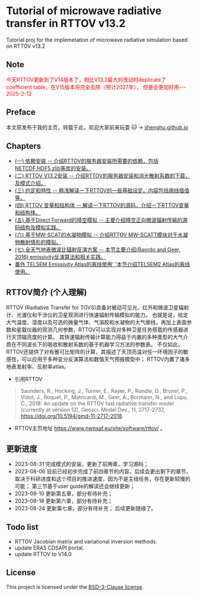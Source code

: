 # Tutorial of microwave radiative transfer in RTTOV v13.2
Tutorial proj for the implemetation of microwave radiative simulation based on RTTOV v13.2

## Note
<p style="color:red"> 今天RTTOV更新到了V14版本了，相比V13.2最大的改动时deplicate了coefficient table，在V15版本将完全去除（预计2027年）， 但是会更加好用--- 2025-2-12</p>

## Preface
本文原发布于我的主页，转载于此，欢迎大家前来玩耍 🐱 -> [jihenghu.github.io](https://jihenghu.github.io)

## Chapters
- [(一) 依赖安装 -- 介绍RTTOV的服务器安装所需要的依赖，包括NETCDF,HDF5,zlib等库的安装。](./doc/rttov132-1-installlibs.md)
- [(二) RTTOV V13.2安装 -- 介绍RTTOV的服务器安装和消光散射系数的下载，及模式介绍。](./doc/rttov132-2-install.md)
- [(三) 约定和特性 -- 粗浅解读一下RTTOV的一些基础设定。内容包括廓线插值等。](./doc/rttov132-3-conventions.md)
- [(四) RTTOV 变量和结构体 -- 解读一下RTTOV的源码，介绍一下RTTOV变量和结构体。](./doc/rttov132-4-variables.md)
- [(五) 基于Direct Forward的晴空模拟 -- 主要介绍晴空正向微波辐射传输的源码结构及模拟实践。](./doc/rttov132-5-direct-fw.md)
- [(六) 基于MW-SCAT的水凝物模拟 -- 介绍RTTOV MW-SCATT模块对于水凝物散射情形的模拟。](./doc/rttov132-6-mw-scat.md)
- [(七) 全天气地表微波比辐射反演方案 -- 本节主要介绍(Baordo and Geer, 2016) emissivity反演算法和相关实践。](./doc/rttov132-7-emissivity-retrieve.md)
- [番外 TELSEM Emissivity Atlas的离线使用' '本节介绍TELSEM2 Atlas的离线使用。](./doc/rttov132-8-telsem2-atlas.md)


## RTTOV简介 (个人理解)
RTTOV (Radiative Transfer for TOVS)具备对被动可见光、红外和微波卫星辐射计、光谱仪和干涉仪的卫星观测进行快速辐射传输模拟的能力。
也就是说，给定大气温度、湿度以及可选的微量气体、气溶胶和水凝物的大气廓线，再加上表面参数和星载仪器的观测几何参数，RTTOV可以实现对多种卫星任务搭载的传感器进行天顶辐亮度的计算。
其快速辐射传输计算能力得益于内置的多种类型的大气介质在不同波长下的吸收和散射系数的基于机器学习方法的参数表。
不仅如此，RTTOV还提供了对有雅可比矩阵的计算，其描述了天顶亮温对任一环境因子的敏感性，可以应用于多种变分反演算法和数值天气预报模型中；
RTTOV内置了诸多地表发射率、反射率atlas。
- 引用RTTOV
> Saunders, R., Hocking, J., Turner, E., Rayer, P., Rundle, D., Brunel, P., Vidot, J., Roquet, P., Matricardi, M., Geer, A., Bormann, N., and Lupu, C., 2018: An update on the RTTOV fast radiative transfer model (currently at version 12), Geosci. Model Dev., 11, 2717-2737, https://doi.org/10.5194/gmd-11-2717-2018.
- RTTOV主页地址
	https://www.nwpsaf.eu/site/software/rttov/ 。


## 更新进度
- 2023-08-31 
完成模式的安装，更新了前两章，学习源码；
- 2023-08-06 
目前已经初步完成了前四章节的内容，后续会更出剩下的章节，取决于科研进度和这个项目的推进速度，因为不是主线任务，存在更新较慢的可能；
第三节基于user guide的解读还会继续更新；
- 2023-08-10
更新第五章，部分有待补充；
- 2023-08-18
更新第六章，部分有待补充；
- 2023-08-24
更新第七章，部分有待补充；
后续更新随缘了。

## Todo list
- RTTOV Jacobian matrix and variational inversion methods.
- update ERA5 CDSAPI portal.
- update RTTOV to V14.0


## License
This project is licensed under the [BSD-3-Clause license](./LICENSE).